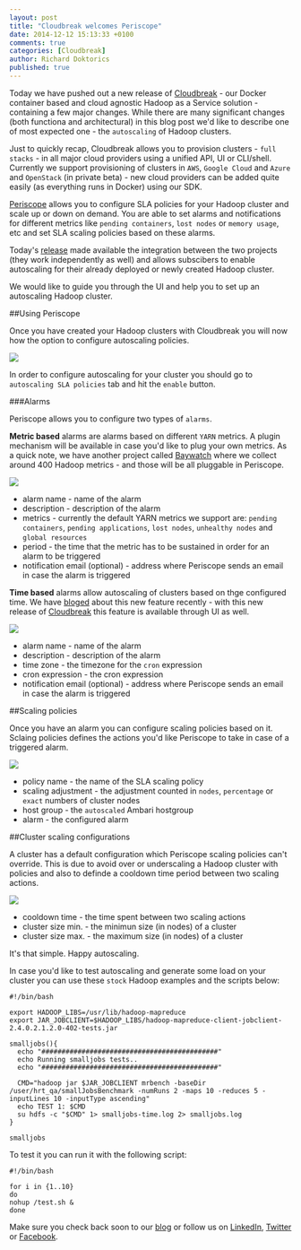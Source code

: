 ```yaml
---
layout: post
title: "Cloudbreak welcomes Periscope"
date: 2014-12-12 15:13:33 +0100
comments: true
categories: [Cloudbreak]
author: Richard Doktorics
published: true
---
```


Today we have pushed out a new release of [Cloudbreak](http://cloudbreak.sequenceiq.com/) - our Docker container based and cloud agnostic Hadoop as a Service solution - containing a few major changes. While there are many significant changes (both functiona and architectural) in this blog post we'd like to describe one of most expected one - the `autoscaling` of Hadoop clusters.

Just to quickly recap, Cloudbreak allows you to provision clusters - `full stacks` - in all major cloud providers using a unified API, UI or CLI/shell. Currently we support provisioning of clusters in `AWS`, `Google Cloud` and `Azure` and `OpenStack` (in private beta) - new cloud providers can be added quite easily (as everything runs in Docker) using our SDK.

[Periscope](http://blog.sequenceiq.com/blog/2014/08/27/announcing-periscope/) allows you to configure SLA policies for your Hadoop cluster and scale up or down on demand. You are able to set alarms and notifications for different metrics like `pending containers`, `lost nodes` or `memory usage`, etc and set SLA scaling policies based on these alarms.

Today's [release](http://cloudbreak.sequenceiq.com/) made available the integration between the two projects (they work independently as well) and allows subscibers to enable autoscaling for their already deployed or newly created Hadoop cluster.

We would like to guide you through the UI and help you to set up an autoscaling Hadoop cluster.

<!--more-->

##Using Periscope

Once you have created your Hadoop clusters with Cloudbreak you will now how the option to configure autoscaling policies.

![](https://raw.githubusercontent.com/sequenceiq/sequenceiq-samples/master/images/select.png)

In order to configure autoscaling for your cluster you should go to `autoscaling SLA policies` tab and hit the `enable` button.

###Alarms

Periscope allows you to configure two types of `alarms`.

**Metric based** alarms are alarms based on different `YARN` metrics. A plugin mechanism will be available in case you'd like to plug your own metrics. As a quick note, we have another project called [Baywatch](http://blog.sequenceiq.com/blog/2014/10/07/hadoop-monitoring/) where we collect around 400 Hadoop metrics - and those will be all pluggable in Periscope.

![](https://raw.githubusercontent.com/sequenceiq/sequenceiq-samples/master/images/alarm-metric.png)

* alarm name - name of the alarm
* description - description of the alarm
* metrics - currently the default YARN metrics we support are: `pending containers`, `pending applications`, `lost nodes`, `unhealthy nodes` and `global resources`
* period -  the time that the metric has to be sustained in order for an alarm to be triggered
* notification email (optional) - address where Periscope sends an email in case the alarm is triggered


**Time based** alarms allow autoscaling of clusters based on thge configured time. We have [bloged](http://blog.sequenceiq.com/blog/2014/11/25/periscope-scale-your-cluster-on-time/) about this new feature recently - with this new release of [Cloudbreak](http://cloudbreak.sequenceiq.com/) this feature is available through UI as well.

![](https://raw.githubusercontent.com/sequenceiq/sequenceiq-samples/master/images/alarm-time.png)

* alarm name - name of the alarm
* description - description of the alarm
* time zone - the timezone for the `cron` expression
* cron expression - the cron expression
* notification email (optional) - address where Periscope sends an email in case the alarm is triggered

##Scaling policies

Once you have an alarm you can configure scaling policies based on it. Sclaing policies defines the actions you'd like Periscope to take in case of a triggered alarm.

![](https://raw.githubusercontent.com/sequenceiq/sequenceiq-samples/master/images/scaling.png)

* policy name - the name of the SLA scaling policy
* scaling adjustment - the adjustment counted in `nodes`, `percentage` or `exact` numbers of cluster nodes
* host group - the `autoscaled` Ambari hostgroup
* alarm - the configured alarm

##Cluster scaling configurations

A cluster has a default configuration which Periscope scaling policies can't override. This is due to avoid over or underscaling a Hadoop cluster with policies and also to definde a cooldown time period between two scaling actions.

![](https://raw.githubusercontent.com/sequenceiq/sequenceiq-samples/master/images/cluster-config.png)

* cooldown time - the time spent between two scaling actions
* cluster size min. - the minimun size (in nodes) of a cluster
* cluster size max. - the maximum size (in nodes) of a cluster

It's that simple. Happy autoscaling.

In case you'd like to test autoscaling and generate some load on your cluster you can use these `stock` Hadoop examples and the scripts below:


```
#!/bin/bash

export HADOOP_LIBS=/usr/lib/hadoop-mapreduce
export JAR_JOBCLIENT=$HADOOP_LIBS/hadoop-mapreduce-client-jobclient-2.4.0.2.1.2.0-402-tests.jar

smalljobs(){
  echo "############################################"
  echo Running smalljobs tests..
  echo "############################################"

  CMD="hadoop jar $JAR_JOBCLIENT mrbench -baseDir /user/hrt_qa/smallJobsBenchmark -numRuns 2 -maps 10 -reduces 5 -inputLines 10 -inputType ascending"
  echo TEST 1: $CMD
  su hdfs -c "$CMD" 1> smalljobs-time.log 2> smalljobs.log
}

smalljobs
```

To test it you can run it with the following script:

```
#!/bin/bash

for i in {1..10}
do
nohup /test.sh &
done
```

Make sure you check back soon to our [blog](http://blog.sequenceiq.com/) or follow us
on [LinkedIn](https://www.linkedin.com/company/sequenceiq/), [Twitter](https://twitter.com/sequenceiq) or [Facebook](https://www.facebook).
